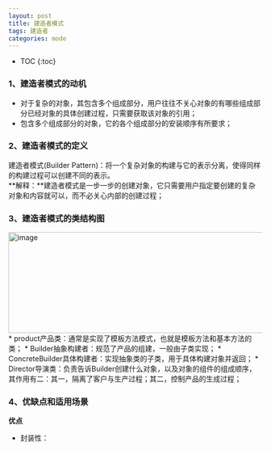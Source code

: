 ```yaml
---
layout: post
title: 建造者模式
tags: 建造者
categories: mode
--- 
```

* TOC
{:toc} 

### 1、建造者模式的动机    
* 对于复杂的对象，其包含多个组成部分，用户往往不关心对象的有哪些组成部分已经对象的具体创建过程，只需要获取该对象的引用；   
* 包含多个组成部分的对象，它的各个组成部分的安装顺序有所要求；    

### 2、建造者模式的定义   
建造者模式(Builder Pattern)：将一个复杂对象的构建与它的表示分离，使得同样的构建过程可以创建不同的表示。    
**解释：**建造者模式是一步一步的创建对象，它只需要用户指定要创建的复杂对象和内容就可以，而不必关心内部的创建过程；    
	    
### 3、建造者模式的类结构图     
<img src="https://zy123a.github.io/zy-blog/images/mode/建造者模式.png" width="600" height="200" alt="image"/>       
* product产品类：通常是实现了模板方法模式，也就是模板方法和基本方法的类；    
* Builder抽象构建者：规范了产品的组建，一般由子类实现；    
* ConcreteBuilder具体构建者：实现抽象类的子类，用于具体构建对象并返回；   
* Director导演类：负责告诉Builder创建什么对象，以及对象的组件的组成顺序，其作用有二：其一，隔离了客户与生产过程；其二，控制产品的生成过程；    

### 4、优缺点和适用场景    
**优点**    
* 封装性：
 